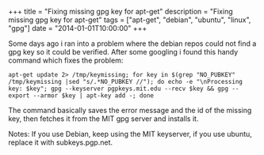 +++
title = "Fixing missing gpg key for apt-get"
description = "Fixing missing gpg key for apt-get"
tags = ["apt-get", "debian", "ubuntu", "linux", "gpg"]
date = "2014-01-01T10:00:00"
+++


Some days ago i ran into a problem where the debian repos could not find a gpg key so it could be verified. After some googling i found this handy command which fixes the problem:

    
    apt-get update 2> /tmp/keymissing; for key in $(grep "NO_PUBKEY" /tmp/keymissing |sed "s/.*NO_PUBKEY //"); do echo -e "\nProcessing key: $key"; gpg --keyserver pgpkeys.mit.edu --recv $key && gpg --export --armor $key | apt-key add -; done

The command basically saves the error message and the id of the missing key, then fetches it from the MIT gpg server and installs it.

Notes:
If you use Debian, keep using the MIT keyserver, if you use ubuntu, replace it with subkeys.pgp.net.
